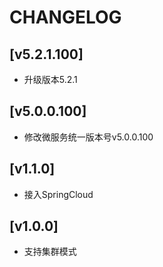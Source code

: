 # CHANGELOG

## [v5.2.1.100]
- 升级版本5.2.1
## [v5.0.0.100]
- 修改微服务统一版本号v5.0.0.100
## [v1.1.0]
- 接入SpringCloud
## [v1.0.0]
- 支持集群模式